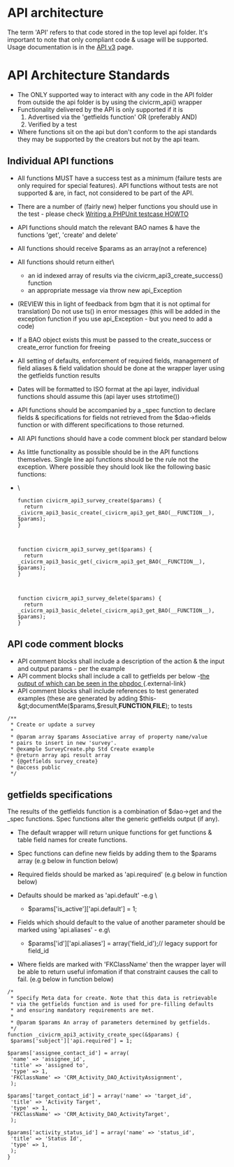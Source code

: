 # API architecture


The term 'API' refers to that code stored in the top level api folder.
It's important to note that only compliant code & usage will be
supported. Usage documentation is in the [API
v3](/confluence/display/CRMDOC41/CiviCRM+Public+APIs) page.

# API Architecture Standards

-   The ONLY supported way to interact with any code in the API folder
    from outside the api folder is by using the civicrm_api() wrapper
-   Functionality delivered by the API is only supported if it is
    1.  Advertised via the 'getfields function' OR (preferably AND)
    2.  Verified by a test
-   Where functions sit on the api but don't conform to the api
    standards they may be supported by the creators but not by the
    api team.

## Individual API functions

-   All functions MUST have a success test as a minimum (failure tests
    are only required for special features). API functions without tests
    are not supported & are, in fact, not considered to be part of
    the API.
-   There are a number of (fairly new) helper functions you should use
    in the test - please check [Writing a PHPUnit testcase
    HOWTO](/confluence/display/CRM/Writing+a+PHPUnit+testcase+HOWTO)
-   API functions should match the relevant BAO names & have the
    functions 'get', 'create' and delete'
-   All functions should receive $params as an array(not a reference)
-   All functions should return either\
    -   an id indexed array of results via
        the civicrm_api3_create_success() function
    -   an appropriate message via throw new api_Exception
-   (REVIEW this in light of feedback from bgm that it is not optimal
    for translation) Do not use ts() in error messages (this will be
    added in the exception function if you use api_Exception - but you
    need to add a code)
-   If a BAO object exists this must be passed to the create_success or
    create_error function for freeing

-   All setting of defaults, enforcement of required fields, management
    of field aliases & field validation should be done at the wrapper
    layer using the getfields function results
-   Dates will be formatted to ISO format at the api layer, individual
    functions should assume this (api layer uses strtotime())
-   API functions should be accompanied by a _spec function to declare
    fields & specifications for fields not retrieved from the
    $dao-&gt;fields function or with different specifications to
    those returned.
-   All API functions should have a code comment block per standard
    below
-   As little functionality as possible should be in the API
    functions themselves. Single line api functions should be the rule
    not the exception. Where possible they should look like the
    following basic functions:
-   \

        function civicrm_api3_survey_create($params) {
          return _civicrm_api3_basic_create(_civicrm_api3_get_BAO(__FUNCTION__), $params);
        }



        function civicrm_api3_survey_get($params) {
          return _civicrm_api3_basic_get(_civicrm_api3_get_BAO(__FUNCTION__), $params);
        }



        function civicrm_api3_survey_delete($params) {
          return _civicrm_api3_basic_delete(_civicrm_api3_get_BAO(__FUNCTION__), $params);
        }

## API code comment blocks

-   API comment blocks shall include a description of the action & the
    input and output params - per the example
-   API comment blocks shall include a call to getfields per below -[the
    output of which can be seen in the
    phpdoc ](http://api.civicrm.org/v3/CiviCRM_APIv3/API_Survey/_api---v3---Survey.php.html#functioncivicrm_api3_survey_create){.external-link}
-   API comment blocks shall include references to test generated
    examples (these are generated by adding
    $this-&gt;documentMe($params,$result,__FUNCTION__,__FILE__);
    to tests

<!-- -->

    /**
     * Create or update a survey
     *
     * @param array $params Associative array of property name/value
     * pairs to insert in new 'survey'.
     * @example SurveyCreate.php Std Create example
     * @return array api result array
     * {@getfields survey_create}
     * @access public
     */

## getfields specifications

The results of the getfields function is a combination of $dao-&gt;get
and the _spec functions. Spec functions alter the generic getfields
output (if any).

-   The default wrapper will return unique functions for get functions &
    table field names for create functions.
-   Spec functions can define new fields by adding them to the $params
    array (e.g below in function below)
-   Required fields should be marked as 'api.required' (e.g below in
    function below)
-   Defaults should be marked as 'api.default' -e.g \
    -   $params['is_active']['api.default'] = 1;

-   Fields which should default to the value of another parameter should
    be marked using 'api.aliases' - e.g\
    -   $params['id']['api.aliases'] = array('field_id');// legacy support for field_id

-   Where fields are marked with  'FKClassName' then the wrapper layer
    will be able to return useful infomation if that constraint causes
    the call to fail. (e.g below in function below)

<!-- -->

    /*
     * Specify Meta data for create. Note that this data is retrievable
     * via the getfields function and is used for pre-filling defaults
     * and ensuring mandatory requirements are met.
     *
     * @param $params An array of parameters determined by getfields.
     */
    function _civicrm_api3_activity_create_spec(&$params) {
     $params['subject']['api.required'] = 1;

    $params['assignee_contact_id'] = array(
     'name' => 'assignee_id',
     'title' => 'assigned to',
     'type' => 1,
     'FKClassName' => 'CRM_Activity_DAO_ActivityAssignment',
     );

    $params['target_contact_id'] = array('name' => 'target_id',
     'title' => 'Activity Target',
     'type' => 1,
     'FKClassName' => 'CRM_Activity_DAO_ActivityTarget',
     );

    $params['activity_status_id'] = array('name' => 'status_id',
     'title' => 'Status Id',
     'type' => 1,
     );
    }

